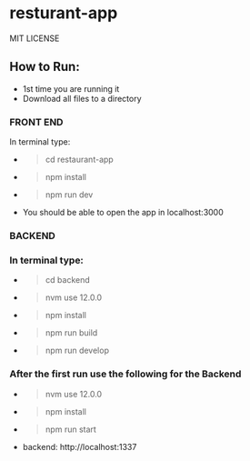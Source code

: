 # resturant-app
MIT LICENSE

## How to Run:
- 1st time you are running it
- Download all files to a directory

### FRONT END
In terminal type:
* > cd restaurant-app
* > npm install
* > npm run dev

- You should be able to open the app in localhost:3000

### BACKEND
### In terminal type:
* > cd backend
* > nvm use 12.0.0
* > npm install
* > npm run build
* > npm run develop

### After the first run use the following for the Backend
* > nvm use 12.0.0
* > npm install
* > npm run start

- backend: http://localhost:1337

